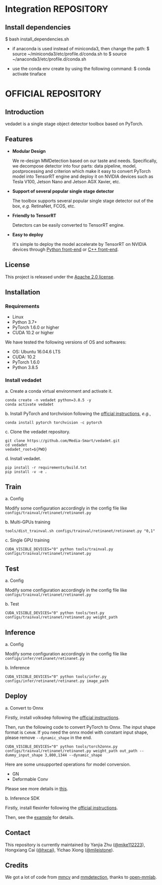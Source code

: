 # Integration REPOSITORY

## Install dependencies
$ bash install_dependencies.sh 
 - if anaconda is used instead of miniconda3, then change the path:
$ source ~/miniconda3/etc/profile.d/conda.sh  to $ source ~/anaconda3/etc/profile.d/conda.sh

 - use the conda env create by using the following command:
$ conda activate tinaface 


# OFFICIAL REPOSITORY 

## Introduction
vedadet is a single stage object detector toolbox based on PyTorch.

## Features

- **Modular Design**

  We re-design MMDetection based on our taste and needs. Specifically, we decompose detector into four parts: data pipeline, model, postprocessing and criterion which make it easy to convert PyTorch model into TensorRT engine and deploy it on NVIDIA devices such as Tesla V100, Jetson Nano and Jetson AGX Xavier, etc.

- **Support of several popular single stage detector**

  The toolbox supports several popular single stage detector out of the box, *e.g.* RetinaNet, FCOS, etc.
 
- **Friendly to TensorRT**
  
  Detectors can be easily converted to TensorRT engine.
  
- **Easy to deploy**
  
  It's simple to deploy the model accelerate by TensorRT on NVIDIA devices through [Python front-end](https://github.com/Media-Smart/flexinfer) or [C++ front-end](https://github.com/Media-Smart/cheetahinfer).

## License

This project is released under the [Apache 2.0 license](LICENSE).

## Installation
### Requirements

- Linux
- Python 3.7+
- PyTorch 1.6.0 or higher
- CUDA 10.2 or higher

We have tested the following versions of OS and softwares:

- OS: Ubuntu 16.04.6 LTS
- CUDA: 10.2
- PyTorch 1.6.0
- Python 3.8.5

### Install vedadet

a. Create a conda virtual environment and activate it.

```shell
conda create -n vedadet python=3.8.5 -y
conda activate vedadet
```

b. Install PyTorch and torchvision following the [official instructions](https://pytorch.org/), *e.g.*,

```shell
conda install pytorch torchvision -c pytorch
```

c. Clone the vedadet repository.

```shell
git clone https://github.com/Media-Smart/vedadet.git
cd vedadet
vedadet_root=${PWD}
```

d. Install vedadet.

```shell
pip install -r requirements/build.txt
pip install -v -e .
```

## Train

a. Config

Modify some configuration accordingly in the config file like `configs/trainval/retinanet/retinanet.py`

b. Multi-GPUs training
```shell
tools/dist_trainval.sh configs/trainval/retinanet/retinanet.py "0,1"
```

c. Single GPU training
```shell
CUDA_VISIBLE_DEVICES="0" python tools/trainval.py configs/trainval/retinanet/retinanet.py
```

## Test

a. Config

Modify some configuration accordingly in the config file like `configs/trainval/retinanet/retinanet.py`

b. Test
```shell
CUDA_VISIBLE_DEVICES="0" python tools/test.py configs/trainval/retinanet/retinanet.py weight_path
```

## Inference

a. Config

Modify some configuration accordingly in the config file like `configs/infer/retinanet/retinanet.py`

b. Inference

```shell
CUDA_VISIBLE_DEVICES="0" python tools/infer.py configs/infer/retinanet/retinanet.py image_path
```

## Deploy

a. Convert to Onnx

Firstly, install volksdep following the [official instructions](https://github.com/Media-Smart/volksdep).

Then, run the following code to convert PyTorch to Onnx. The input shape format is `CxHxW`. If you need the onnx model with constant input shape, please remove `--dynamic_shape` in the end.

```shell
CUDA_VISIBLE_DEVICES="0" python tools/torch2onnx.py configs/trainval/retinanet/retinanet.py weight_path out_path --dummy_input_shape 3,800,1344 --dynamic_shape
```

Here are some unsupported operations for model conversion.
- GN
- Deformable Conv

Please see more details in [this](https://pytorch.org/docs/stable/onnx.html).

b. Inference SDK

Firstly, install flexinfer following the [official instructions](https://github.com/Media-Smart/flexinfer).

Then, see the [example](https://github.com/Media-Smart/flexinfer/tree/master/examples/object_detection) for details.

## Contact

This repository is currently maintained by Yanjia Zhu ([@mike112223](http://github.com/mike112223)), Hongxiang Cai ([@hxcai](http://github.com/hxcai)), Yichao Xiong ([@mileistone](https://github.com/mileistone)).

## Credits
We got a lot of code from [mmcv](https://github.com/open-mmlab/mmcv) and [mmdetection](https://github.com/open-mmlab/mmdetection), thanks to [open-mmlab](https://github.com/open-mmlab).

